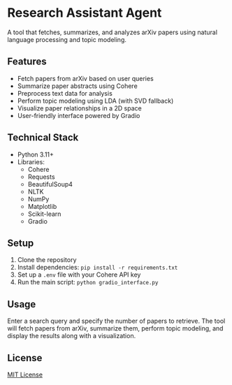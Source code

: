 # Research Assistant Agent

A tool that fetches, summarizes, and analyzes arXiv papers using natural language processing and topic modeling.

## Features

- Fetch papers from arXiv based on user queries
- Summarize paper abstracts using Cohere
- Preprocess text data for analysis
- Perform topic modeling using LDA (with SVD fallback)
- Visualize paper relationships in a 2D space
- User-friendly interface powered by Gradio

## Technical Stack

- Python 3.11+
- Libraries:
  - Cohere
  - Requests
  - BeautifulSoup4
  - NLTK
  - NumPy
  - Matplotlib
  - Scikit-learn
  - Gradio

## Setup

1. Clone the repository
2. Install dependencies: `pip install -r requirements.txt`
3. Set up a `.env` file with your Cohere API key
4. Run the main script: `python gradio_interface.py`

## Usage

Enter a search query and specify the number of papers to retrieve. The tool will fetch papers from arXiv, summarize them, perform topic modeling, and display the results along with a visualization.

## License

[MIT License](LICENSE)
